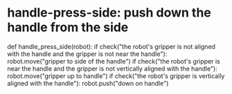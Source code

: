 # handle-press-side: push down the handle from the side
def handle_press_side(robot):
    if check("the robot's gripper is not aligned with the handle and the gripper is not near the handle"):
        robot.move("gripper to side of the handle")
    if check("the robot's gripper is near the handle and the gripper is not vertically aligned with the handle"):
        robot.move("gripper up to handle")
    if check("the robot's gripper is vertically aligned with the handle"):
        robot.push("down on handle")